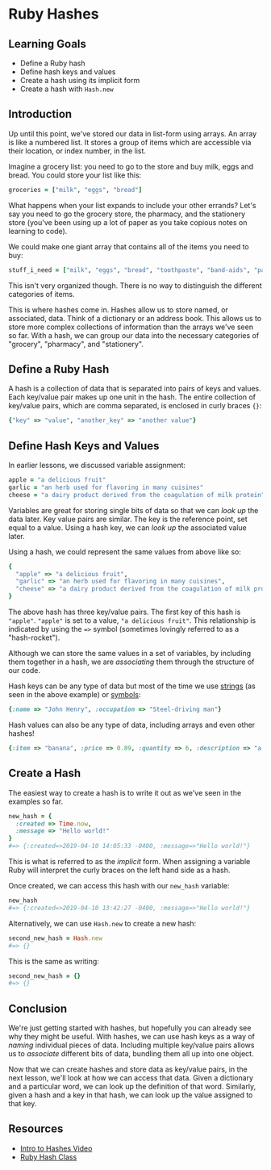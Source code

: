 # Ruby Hashes

## Learning Goals

- Define a Ruby hash
- Define hash keys and values
- Create a hash using its implicit form
- Create a hash with `Hash.new`

## Introduction

Up until this point, we've stored our data in list-form using arrays. An array
is like a numbered list. It stores a group of items which are accessible via
their location, or index number, in the list.

Imagine a grocery list: you need to go to the store and buy milk, eggs and
bread. You could store your list like this:

```ruby
groceries = ["milk", "eggs", "bread"]
```

What happens when your list expands to include your other errands? Let's say you
need to go the grocery store, the pharmacy, and the stationery store (you've
been using up a lot of paper as you take copious notes on learning to code).

We could make one giant array that contains all of the items you need to buy:

```ruby
stuff_i_need = ["milk", "eggs", "bread", "toothpaste", "band-aids", "paper", "pens", "highlighter"]
```

This isn't very organized though. There is no way to distinguish the different
categories of items.

This is where hashes come in. Hashes allow us to store named, or associated,
data. Think of a dictionary or an address book. This allows us to store more
complex collections of information than the arrays we've seen so far. With a
hash, we can group our data into the necessary categories of "grocery",
"pharmacy", and "stationery".

## Define a Ruby Hash

A hash is a collection of data that is separated into pairs of keys and values.
Each key/value pair makes up one unit in the hash. The entire collection of
key/value pairs, which are comma separated, is enclosed in curly braces `{}`:

```ruby
{"key" => "value", "another_key" => "another value"}
```

## Define Hash Keys and Values

In earlier lessons, we discussed variable assignment:

```ruby
apple = "a delicious fruit"
garlic = "an herb used for flavoring in many cuisines"
cheese = "a dairy product derived from the coagulation of milk protein"
```

Variables are great for storing single bits of data so that we can _look up_ the
data later. Key value pairs are similar. The key is the reference point, set
equal to a value. Using a hash key, we can _look up_ the associated value
later.

Using a hash, we could represent the same values from above like so:

```ruby
{
  "apple" => "a delicious fruit",
  "garlic" => "an herb used for flavoring in many cuisines",
  "cheese" => "a dairy product derived from the coagulation of milk protein"
}
```

The above hash has three key/value pairs. The first key of this hash is
`"apple"`. `"apple"` is set to a value, `"a delicious fruit"`. This relationship
is indicated by using the `=>` symbol (sometimes lovingly referred to as a
"hash-rocket").

Although we can store the same values in a set of variables, by including them
together in a hash, we are _associating_ them through the structure of our code.

Hash keys can be any type of data but most of the time we use [strings][]
(as seen in the above example) or [symbols][]:

```ruby
{:name => "John Henry", :occupation => "Steel-driving man"}
```

Hash values can also be any type of data, including arrays and even other
hashes!

```ruby
{:item => "banana", :price => 0.89, :quantity => 6, :description => "a delicious fruit"}
```

## Create a Hash

The easiest way to create a hash is to write it out as we've seen in the
examples so far.

```ruby
new_hash = {
  :created => Time.now,
  :message => "Hello world!"
}
#=> {:created=>2019-04-10 14:05:33 -0400, :message=>"Hello world!"}
```

This is what is referred to as the _implicit_ form. When assigning a variable
Ruby will interpret the curly braces on the left hand side as a hash.

Once created, we can access this hash with our `new_hash` variable:

```ruby
new_hash
#=> {:created=>2019-04-10 13:42:27 -0400, :message=>"Hello world!"}
```

Alternatively, we can use `Hash.new` to create a new hash:

```ruby
second_new_hash = Hash.new
#=> {}
```

This is the same as writing:

```ruby
second_new_hash = {}
#=> {}
```

## Conclusion

We're just getting started with hashes, but hopefully you can already see why
they might be useful. With hashes, we can use hash keys as a way of
_naming_ individual pieces of data. Including multiple key/value pairs allows us
to _associate_ different bits of data, bundling them all up into one object.

Now that we can create hashes and store data as key/value pairs, in the next
lesson, we'll look at how we can access that data. Given a dictionary and a
particular word, we can look up the definition of that word. Similarly, given
a hash and a key in that hash, we can look up the value assigned to that key.

## Resources

- [Intro to Hashes Video][video]
- [Ruby Hash Class][hashes]

[video]: https://www.youtube.com/embed/0JSsFQGYaeA
[hashes]: https://ruby-doc.org/core-2.5.0/Hash.html
[symbols]: https://ruby-doc.org/core-2.5.0/Symbol.html
[strings]: https://ruby-doc.org/core-2.5.0/String.html
[integers]: https://ruby-doc.org/core-2.5.0/Integer.html
[histograms]: https://en.wikipedia.org/wiki/Histogram#Examples
[melville]: https://en.wikipedia.org/wiki/Herman_Melville

